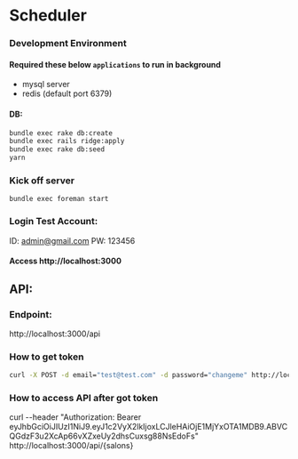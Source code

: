 # Scheduler

### Development Environment
#### Required these below `applications` to run in background
- mysql server
- redis (default port 6379)

#### DB:
```bash
bundle exec rake db:create
bundle exec rails ridge:apply
bundle exec rake db:seed
yarn
```

### Kick off server
```
bundle exec foreman start
```

### Login Test Account:
ID: admin@gmail.com
PW: 123456

#### Access http://localhost:3000

## API:

### Endpoint:
http://localhost:3000/api

### How to get token

```bash
curl -X POST -d email="test@test.com" -d password="changeme" http://localhost:3000/auth
```

### How to access API after got token

curl --header "Authorization: Bearer eyJhbGciOiJIUzI1NiJ9.eyJ1c2VyX2lkIjoxLCJleHAiOjE1MjYxOTA1MDB9.ABVCQGdzF3u2XcAp66vXZxeUy2dhsCuxsg88NsEdoFs" http://localhost:3000/api/{salons}
